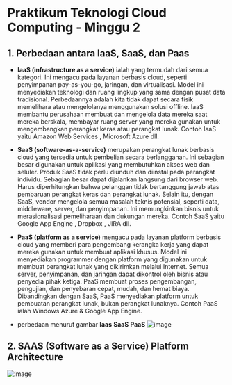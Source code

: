 # Praktikum Teknologi Cloud Computing - Minggu 2

## 1. Perbedaan antara IaaS, SaaS, dan Paas

* **IaaS (infrastructure as a service)** ialah yang termudah dari semua kategori. Ini mengacu pada layanan berbasis cloud, seperti penyimpanan pay-as-you-go, jaringan, dan virtualisasi. Model ini menyediakan teknologi dan ruang lingkup yang sama dengan pusat data tradisional. Perbedaannya adalah kita tidak dapat secara fisik memelihara atau mengelolanya menggunakan solusi offline. IaaS membantu perusahaan membuat dan mengelola data mereka saat mereka berskala, membayar ruang server yang mereka gunakan untuk mengembangkan perangkat keras atau perangkat lunak. Contoh IaaS yaitu Amazon Web Services , Microsoft Azure dll.

* **SaaS (software-as-a-service)** merupakan perangkat lunak berbasis cloud yang tersedia untuk pembelian secara berlangganan. Ini sebagian besar digunakan untuk aplikasi yang membutuhkan akses web dan seluler. Produk SaaS tidak perlu diunduh dan diinstal pada perangkat individu. Sebagian besar dapat dijalankan langsung dari browser web. Harus diperhitungkan bahwa pelanggan tidak bertanggung jawab atas pembaruan perangkat keras dan perangkat lunak. Selain itu, dengan SaaS, vendor mengelola semua masalah teknis potensial, seperti data, middleware, server, dan penyimpanan. Ini memungkinkan bisnis untuk merasionalisasi pemeliharaan dan dukungan mereka. Contoh SaaS yaitu Google App Engine , Dropbox , JIRA dll.

* **PaaS (platform as a service)** mengacu pada layanan platform berbasis cloud yang memberi para pengembang kerangka kerja yang dapat mereka gunakan untuk membuat aplikasi khusus. Model ini menyediakan programmer dengan platform yang digunakan untuk membuat perangkat lunak yang dikirimkan melalui Internet. Semua server, penyimpanan, dan jaringan dapat dikontrol oleh bisnis atau penyedia pihak ketiga. PaaS membuat proses pengembangan, pengujian, dan penyebaran cepat, mudah, dan hemat biaya. Dibandingkan dengan SaaS, PaaS menyediakan platform untuk pembuatan perangkat lunak, bukan perangkat lunaknya. Contoh PaaS ialah Windows Azure & Google App Engine.
* perbedaan menurut gambar **Iaas** **SaaS** **PaaS**
![image](https://user-images.githubusercontent.com/79730184/225207295-056cb338-cff5-4f46-b623-4f086042e9ca.png)

## 2. SAAS (Software as a Service) Platform Architecture
![image](https://user-images.githubusercontent.com/79730184/225284115-8d065d18-e320-44d5-8e9e-1dd290f5c7d5.png)

